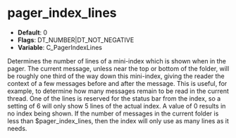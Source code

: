 # pager_index_lines

- **Default**: 0
- **Flags**: DT_NUMBER|DT_NOT_NEGATIVE
- **Variable**: C_PagerIndexLines

Determines the number of lines of a mini-index which is shown when in
the pager.  The current message, unless near the top or bottom of the
folder, will be roughly one third of the way down this mini-index,
giving the reader the context of a few messages before and after the
message.  This is useful, for example, to determine how many messages
remain to be read in the current thread.  One of the lines is reserved
for the status bar from the index, so a setting of 6
will only show 5 lines of the actual index.  A value of 0 results in
no index being shown.  If the number of messages in the current folder
is less than $pager_index_lines, then the index will only use as
many lines as it needs.
